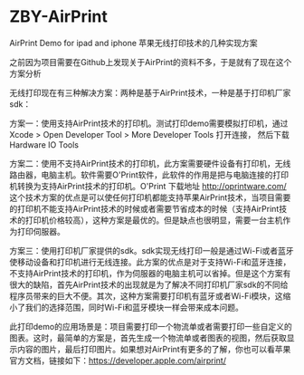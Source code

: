 # ZBY-AirPrint
AirPrint Demo for ipad and iphone  苹果无线打印技术的几种实现方案

之前因为项目需要在Github上发现关于AirPrint的资料不多，于是就有了现在这个方案分析

无线打印现在有三种解决方案：两种是基于AirPrint技术，一种是基于打印机厂家sdk：

方案一：使用支持AirPrint技术的打印机。测试打印demo需要模拟打印机，通过 Xcode > Open Developer Tool > More Developer Tools 打开连接，
然后下载 Hardware IO Tools

方案二：使用不支持AirPrint技术的打印机，此方案需要硬件设备有打印机，无线路由器，电脑主机。软件需要O'Print软件，此软件的作用是把与电脑连接的打印机转换为支持AirPrint技术的打印机。O'Print 下载地址 http://oprintware.com/         
这个技术方案的优点是可以使任何打印机都能支持苹果AirPrint技术，当项目需要的打印机不能支持AirPrint技术的时候或者需要节省成本的时候（支持AirPrint技术的打印机价格较高），这种方案是最优的。但是缺点也很明显，需要一台主机作为打印伺服器。

方案三：使用打印机厂家提供的sdk。sdk实现无线打印一般是通过Wi-Fi或者蓝牙使移动设备和打印机进行无线连接。此方案的优点是对于支持Wi-Fi和蓝牙连接，不支持AirPrint技术的打印机，作为伺服器的电脑主机可以省掉。但是这个方案有很大的缺陷，首先AirPrint技术的出现就是为了解决不同打印机厂家sdk的不同给程序员带来的巨大不便。其次，这种方案需要打印机有蓝牙或者Wi-Fi模块，这缩小了我们的选择范围，同时Wi-Fi和蓝牙模块一样会带来成本问题。

此打印demo的应用场景是：项目需要打印一个物流单或者需要打印一些自定义的图表。这时，最简单的方案是，首先生成一个物流单或者图表的视图，然后获取显示内容的图片，最后打印图片。如果想对AirPrint有更多的了解，你也可以看苹果官方文档，链接如下：https://developer.apple.com/airprint/
